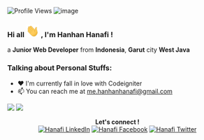 ![Profile Views](https://gpvc.arturio.dev/hanhanhanafi)
![image](https://img.shields.io/github/followers/hanhanhanafi?label=follow&style=social)
    
### Hi all <img src="https://raw.githubusercontent.com/ABSphreak/ABSphreak/master/gifs/Hi.gif" width="30px"> , I'm Hanhan Hanafi !

a **Junior Web Developer** from **Indonesia**, **Garut** city **West Java**

### Talking about Personal Stuffs:
  - ❤️ I'm currently fall in love with Codeigniter
  - 📫 You can reach me at <a href="mailto:me.hanhanhanafi@gmail.com">me.hanhanhanafi@gmail.com</a>
<p>
    <img src="https://github-readme-stats.vercel.app/api?username=hanhanhanafi&show_icons=true&theme=tokyonight" height=178 />
    <img src="https://github-readme-stats.vercel.app/api/top-langs/?username=hanhanhanafi&layout=compact&theme=tokyonight" height=178 />
</p>
<p align="center">
    <b>Let's connect !</b><br>
    <a href="https://www.linkedin.com/in/hanhanhanafi" target="blank"><img alt="Hanafi LinkedIn" width="22px" src="https://cdn.jsdelivr.net/npm/simple-icons@v3/icons/linkedin.svg" /></a>
    <a href="https://web.facebook.com/me.hanhanhanafi/" target="blank"><img alt="Hanafi Facebook" width="22px" src="https://cdn.jsdelivr.net/npm/simple-icons@v3/icons/facebook.svg" /></a>
    <a href="https://twitter.com/hanhanhanafi15" target="blank"><img alt="Hanafi Twitter" width="22px" src="https://cdn.jsdelivr.net/npm/simple-icons@v3/icons/twitter.svg" /></a>
</p>
